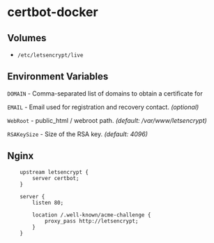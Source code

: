 # certbot-docker

## Volumes

- `/etc/letsencrypt/live`

## Environment Variables

`DOMAIN` - Comma-separated list of domains to obtain a certificate for

`EMAIL` - Email used for registration and recovery contact. _(optional)_

`WebRoot` - public_html / webroot path. _(default: /var/www/letsencrypt)_

`RSAKeySize` - Size of the RSA key. _(default: 4096)_ 

## Nginx

```
    upstream letsencrypt {
        server certbot;
    }

    server {
        listen 80;

        location /.well-known/acme-challenge {
            proxy_pass http://letsencrypt;
        }
    }
```
